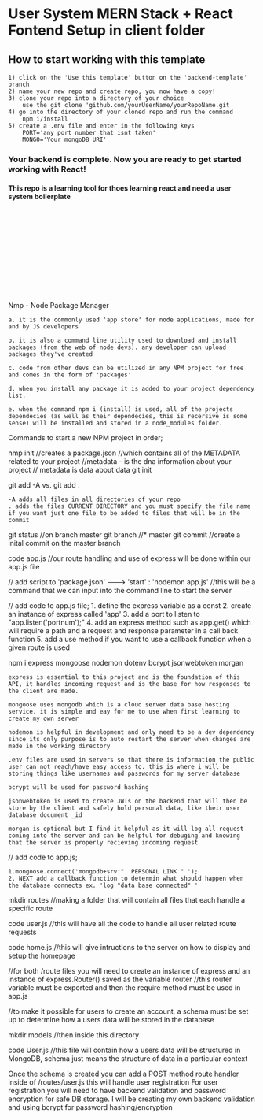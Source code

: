 # User System MERN Stack + React Fontend Setup in client folder

## How to start working with this template
    1) click on the 'Use this template' button on the 'backend-template' branch
    2) name your new repo and create repo, you now have a copy!
    3) clone your repo into a directory of your choice  
        use the git clone 'github.com/yourUserName/yourRepoName.git
    4) go into the directory of your cloned repo and run the command
        npm i/install
    5) create a .env file and enter in the following keys
        PORT='any port number that isnt taken'
        MONGO='Your mongoDB URI'
### Your backend is complete. Now you are ready to get started working with React!

#### This repo is a learning tool for thoes learning react and need a user system boilerplate
<p>&nbsp<p><p>&nbsp<p><p>&nbsp<p><p>&nbsp<p><p>&nbsp<p><p>&nbsp<p>


Nmp - Node Package Manager

    a. it is the commonly used 'app store' for node applications, made for and by JS developers

    b. it is also a command line utility used to download and install packages (from the web of node devs). any developer can upload packages they've created

    c. code from other devs can be utilized in any NPM project for free and comes in the form of 'packages'

    d. when you install any package it is added to your project dependency list.

    e. when the command npm i (install) is used, all of the projects dependecies (as well as their dependecies, this is recersive is some sense) will be installed and stored in a node_modules folder.


Commands to start a new NPM project in order;

nmp init
        //creates a package.json 
        //which contains all of the METADATA related to your project
        //metadata - is the dna information about your project 
        // metadata is data about data
git init

git add -A vs. git add .

    -A adds all files in all directories of your repo
    . adds the files CURRENT DIRECTORY and you must specify the file name if you want just one file to be added to files that will be in the commit


git status //on branch master
git branch  //* master
git commit //create a inital commit on the master branch

code app.js //our route handling and use of express will be done within our app.js file

 // add script to 'package.json' --->  'start' : 'nodemon app.js' //this will be a command that we can input into the command line to start the server 

 // add code to app.js file;
    1. define the express variable as a const
    2. create an instance of express called 'app'
    3. add a port to listen to "app.listen('portnum');"
    4. add an express method such as app.get() which will require a path and a request and response parameter in a call back function
    5. add a use method if you want to use a callback function when a given route is used

npm i express mongoose nodemon dotenv bcrypt jsonwebtoken morgan 

    express is essential to this project and is the foundation of this API, it handles incoming request and is the base for how responses to the client are made.

    mongoose uses mongodb which is a cloud server data base hosting service. it is simple and eay for me to use when first learning to create my own server

    nodemon is helpful in development and only need to be a dev dependency since its only purpose is to auto restart the server when changes are made in the working directory

    .env files are used in servers so that there is information the public user can not reach/have easy access to. this is where i will be storing things like usernames and passwords for my server database

    bcrypt will be used for password hashing

    jsonwebtoken is used to create JWTs on the backend that will then be store by the client and safely hold personal data, like their user database document _id

    morgan is optional but I find it helpful as it will log all request coming into the server and can be helpful for debuging and knowing that the server is properly recieving incoming request

 // add code to app.js;

    1.mongoose.connect('mongodb+srv:"  PERSONAL LINK " ');
    2. NEXT add a callback function to determin what should happen when the database connects ex. 'log "data base connected" '

mkdir routes //making a folder that will contain all files that each handle a specific route

code user.js //this will have all the code to handle all user related route requests

code home.js //this will give intructions to the server on how to display and setup the homepage

//for both /route files you will need to create an instance of express and an instance of express.Router() saved as the variable router
//this router variable must be exported and then the require method must be used in app.js

//to make it possible for users to create an account, a schema must be set up to determine how a users data will be stored in the database

mkdir models //then inside this directory

code User.js //this file will contain how a users data will be structured in MongoDB, schema just means the structure of data in a particular context

Once the schema is created you can add a POST method route handler inside of /routes/user.js this will handle user registration
For user registration you will need to have backend validation and password encryption for safe DB storage. I will be creating my own backend validation and using bcrypt for password hashing/encryption


